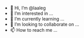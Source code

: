 - 👋 Hi, I’m @laaleg
- 👀 I’m interested in ...
- 🌱 I’m currently learning ...
- 💞️ I’m looking to collaborate on ...
- 📫 How to reach me ...

<!---
laaleg/laaleg is a ✨ special ✨ repository because its `README.md` (this file) appears on your GitHub profile.
You can click the Preview link to take a look at your changes.
--->
